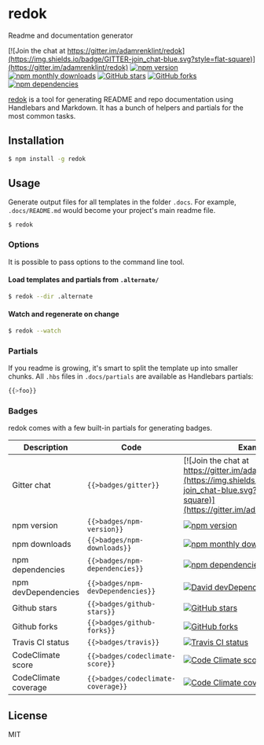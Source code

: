 redok
====

Readme and documentation generator

[![Join the chat at https://gitter.im/adamrenklint/redok](https://img.shields.io/badge/GITTER-join_chat-blue.svg?style=flat-square)](https://gitter.im/adamrenklint/redok)
 [![npm version](https://img.shields.io/npm/v/redok.svg?style=flat-square)](https://www.npmjs.com/package/redok) 
 [![npm monthly downloads](https://img.shields.io/npm/dm/redok.svg?style=flat-square)](https://www.npmjs.com/package/redok)
 [![GitHub stars](https://img.shields.io/github/stars/adamrenklint/redok.svg?style=flat-square)](https://github.com/adamrenklint/redok/stargazers)
 [![GitHub forks](https://img.shields.io/github/forks/adamrenklint/redok.svg?style=flat-square)](https://github.com/adamrenklint/redok/network)
 [![npm dependencies](https://img.shields.io/david/adamrenklint/redok.svg?style=flat-square)](https://david-dm.org/adamrenklint/redok)


[redok](https://www.npmjs.com/package/redok) is a tool for generating README and repo documentation using Handlebars and Markdown. It has a bunch of helpers and partials for the most common tasks.

## Installation

```sh
$ npm install -g redok
```

## Usage

Generate output files for all templates in the folder ```.docs```. For example, ```.docs/README.md``` would become your project's main readme file.

```
$ redok
```

### Options

It is possible to pass options to the command line tool.

#### Load templates and partials from ```.alternate/```

```sh
$ redok --dir .alternate
```

#### Watch and regenerate on change

```sh
$ redok --watch
```

### Partials

If you readme is growing, it's smart to split the template up into smaller chunks. All ```.hbs``` files in ```.docs/partials``` are available as Handlebars partials:

```js
{{>foo}}
```

### Badges

redok comes with a few built-in partials for generating badges.

|Description|Code|Example|
|---|---|---|
|Gitter chat|```{{>badges/gitter}}```|[![Join the chat at https://gitter.im/adamrenklint/redok](https://img.shields.io/badge/GITTER-join_chat-blue.svg?style=flat-square)](https://gitter.im/adamrenklint/redok)|
|npm version|```{{>badges/npm-version}}```|[![npm version](https://img.shields.io/npm/v/redok.svg?style=flat-square)](https://www.npmjs.com/package/redok) |
|npm downloads|```{{>badges/npm-downloads}}```|[![npm monthly downloads](https://img.shields.io/npm/dm/redok.svg?style=flat-square)](https://www.npmjs.com/package/redok)|
|npm dependencies|```{{>badges/npm-dependencies}}```|[![npm dependencies](https://img.shields.io/david/adamrenklint/redok.svg?style=flat-square)](https://david-dm.org/adamrenklint/redok)|
|npm devDependencies|```{{>badges/npm-devDependencies}}```|[![David devDependencies](https://img.shields.io/david/dev/adamrenklint/redok.svg?style=flat-square)](https://david-dm.org/adamrenklint/redok#info=devDependencies)|
|Github stars|```{{>badges/github-stars}}```|[![GitHub stars](https://img.shields.io/github/stars/adamrenklint/redok.svg?style=flat-square)](https://github.com/adamrenklint/redok/stargazers)|
|Github forks|```{{>badges/github-forks}}```|[![GitHub forks](https://img.shields.io/github/forks/adamrenklint/redok.svg?style=flat-square)](https://github.com/adamrenklint/redok/network)|
|Travis CI status|```{{>badges/travis}}```|[![Travis CI status](https://img.shields.io/travis/adamrenklint/redok.svg?style=flat-square)](https://travis-ci.org/adamrenklint/redok)|
|CodeClimate score|```{{>badges/codeclimate-score}}```|[![Code Climate score](https://img.shields.io/codeclimate/github/adamrenklint/redok.svg?style=flat-square)](https://codeclimate.com/github/adamrenklint/redok)|
|CodeClimate coverage|```{{>badges/codeclimate-coverage}}```|[![Code Climate coverage](https://img.shields.io/codeclimate/coverage/github/adamrenklint/redok.svg?style=flat-square)](https://codeclimate.com/github/adamrenklint/redok)|

## License

MIT
